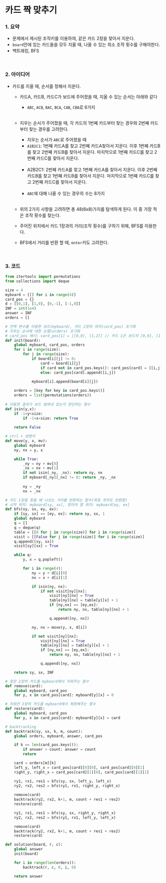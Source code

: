 # 카드 짝 맞추기

### 1. 요약

- 문제에서 제시된 조작키를 이용하여, 같은 카드 2장을 찾아서 지운다.
- `board`안에 있는 카드들을 모두 지울 때, 나올 수 있는 최소 조작 횟수를 구해야한다.
- 백트래킹, BFS

<br/>

### 2. 아이디어

- 카드를 지울 때, 순서를 정해서 지운다.

  - 카드A, 카드B, 카드C가 보드에 주어졌을 때, 지울 수 있는 순서는 아래와 같다

    - `ABC`, `ACB`, `BAC`, `BCA`, `CAB`, `CBA`로 6가지

    <br/>

  - 지우는 순서가 주어졌을 때, 각 카드의 1번째 카드부터 찾는 경우와 2번째 카드부터 찾는 경우를 고려한다.

    - 지우는 순서가 `ABC`로 주어졌을 때
    - `A1B1C1`: 1번째 카드A를 찾고 2번째 카드A찾아서 지운다. 이후 1번째 카드B를 찾고 2번째 카드B를 찾아서 지운다. 마지막으로 1번째 카드C를 찾고 2번째 카드C를 찾아서 지운다.

    <br/>

    - A2B2C1: 2번째 카드A를 찾고 1번째 카드A를 찾아서 지운다. 이후 2번째 카드B를 찾고 1번째 카드B를 찾아서 지운다. 마지막으로 1번째 카드C를 찾고 2번째 카드C를 찾아서 지운다.

    <br/>

    - `ABC`에 대해 나올 수 있는 경우의 수는 8가지

    <br/>

  - 위의 2가지 사항을 고려하면 총 48(6x8)가지를 탐색하게 된다. 이 중 가장 적은 조작 횟수를 찾는다.

  - 주어진 위치에서 카드 1장과의 거리(조작 횟수)를 구하기 위해, BFS를 이용한다.

  - BFS에서 거리를 반환 할 때, `enter`키도 고려한다.

  <br/>

### 3. 코드

```python
from itertools import permutations
from collections import deque

size = 4
myboard = [[] for i in range(4)]
card_pos = {}
d = [[0,1], [1,0], [0,-1], [-1,0]]
INF = int(1e4)
answer = INF
orders = []

# 전역 변수를 이용한 보드(myboard), 카드 2장의 위치(card_pos) 초기화 
# 지우는 순서에 대한 순열(orders) 초기화
# card_pos 예시: card_pos[1] = [[0,0], [1,2]] // 카드 1은 보드의 [0,0], [1,2]에 존재 
def init(board):
    global myboard, card_pos, orders
    for i in range(size):
        for j in range(size):
            if board[i][j] != 0:
                card = board[i][j]
                if card not in card_pos.keys(): card_pos[card] = [[i,j]]
                else: card_pos[card].append([i,j])

            myboard[i].append(board[i][j])
    
    orders = [key for key in card_pos.keys()]
    orders = list(permutations(orders))
    
# 이동한 결과가 보드 범위내 있는지 판단하는 함수            
def isin(y,x):
    if -1<y<size:
        if -1<x<size: return True
        
    return False

# ctrl + 방향키
def move(y, x, mv):
    global myboard
    ny, nx = y, x

    while True:
        _ny = ny + mv[0]
        _nx = nx + mv[1]
        if not isin(_ny, _nx): return ny, nx
        if myboard[_ny][_nx] != 0: return _ny, _nx
            
        ny = _ny
        nx = _nx

# 카드 1장을 찾을 때 나오는 거리를 반환하는 함수(목표 위치도 반환함)
# 시작 위치: myboard[sy, sx], 찾아야 할 위치: myboard[ey, ex] 
def bfs(sy, sx, ey, ex):
    if [sy, sx] == [ey, ex]: return sy, sx, 1
    global myboard
    q = []
    q = deque(q)
    table = [[0 for j in range(size)] for i in range(size)]
    visit = [[False for j in range(size)] for i in range(size)]
    q.append([sy, sx])
    visit[sy][sx] = True

    while q:
        y, x = q.popleft()

        for i in range(4):
            ny = y + d[i][0]
            nx = x + d[i][1]

            if isin(ny, nx):
                if not visit[ny][nx]:
                    visit[ny][nx] = True
                    table[ny][nx] = table[y][x] + 1
                    if [ny,nx] == [ey,ex]:
                        return ny, nx, table[ny][nx] + 1

                    q.append([ny, nx])

            ny, nx = move(y, x, d[i])

            if not visit[ny][nx]:
                visit[ny][nx] = True      
                table[ny][nx] = table[y][x] + 1
                if [ny,nx] == [ey,ex]:
                    return ny, nx, table[ny][nx] + 1

                q.append([ny, nx])

    return sy, sx, INF

# 찾은 2장의 카드를 myboard에서 지워주는 함수           
def remove(card):
    global myboard, card_pos
    for y, x in card_pos[card]: myboard[y][x] = 0

# 지워진 2장의 카드를 myboard에서 복원해주는 함수
def restore(card):
    global myboard, card_pos
    for y, x in card_pos[card]: myboard[y][x] = card

# backtracking
def backtrack(sy, sx, k, m, count):
    global orders, myboard, answer, card_pos

    if k == len(card_pos.keys()):
        if answer > count: answer = count
        return

    card = orders[m][k]
    left_y, left_x = card_pos[card][0][0], card_pos[card][0][1]
    right_y, right_x = card_pos[card][1][0], card_pos[card][1][1]

    ry1, rx1, res1 = bfs(sy, sx, left_y, left_x)
    ry2, rx2, res2 = bfs(ry1, rx1, right_y, right_x)
    
    remove(card)
    backtrack(ry2, rx2, k+1, m, count + res1 + res2)
    restore(card)

    ry1, rx1, res1 = bfs(sy, sx, right_y, right_x)
    ry2, rx2, res2 = bfs(ry1, rx1, left_y, left_x)

    remove(card)
    backtrack(ry2, rx2, k+1, m, count + res1 + res2)
    restore(card)

def solution(board, r, c):
    global answer
    init(board)

    for i in range(len(orders)):
        backtrack(r, c, 0, i, 0)

    return answer
```

